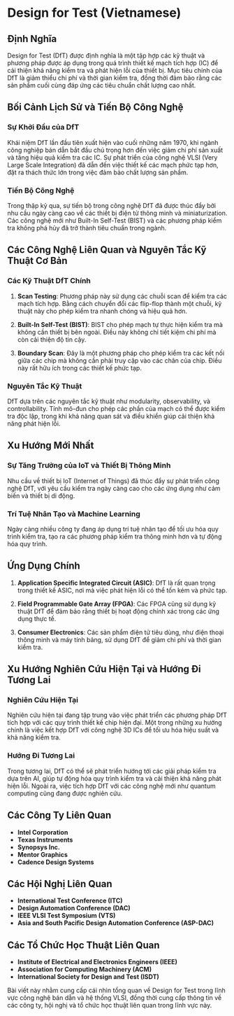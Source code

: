 # Design for Test (Vietnamese)

## Định Nghĩa

Design for Test (DfT) được định nghĩa là một tập hợp các kỹ thuật và phương pháp được áp dụng trong quá trình thiết kế mạch tích hợp (IC) để cải thiện khả năng kiểm tra và phát hiện lỗi của thiết bị. Mục tiêu chính của DfT là giảm thiểu chi phí và thời gian kiểm tra, đồng thời đảm bảo rằng các sản phẩm cuối cùng đáp ứng các tiêu chuẩn chất lượng cao nhất.

## Bối Cảnh Lịch Sử và Tiến Bộ Công Nghệ

### Sự Khởi Đầu của DfT

Khái niệm DfT lần đầu tiên xuất hiện vào cuối những năm 1970, khi ngành công nghiệp bán dẫn bắt đầu chú trọng hơn đến việc giảm chi phí sản xuất và tăng hiệu quả kiểm tra các IC. Sự phát triển của công nghệ VLSI (Very Large Scale Integration) đã dẫn đến việc thiết kế các mạch phức tạp hơn, đặt ra thách thức lớn trong việc đảm bảo chất lượng sản phẩm.

### Tiến Bộ Công Nghệ

Trong thập kỷ qua, sự tiến bộ trong công nghệ DfT đã được thúc đẩy bởi nhu cầu ngày càng cao về các thiết bị điện tử thông minh và miniaturization. Các công nghệ mới như Built-In Self-Test (BIST) và các phương pháp kiểm tra không phá hủy đã trở thành tiêu chuẩn trong ngành.

## Các Công Nghệ Liên Quan và Nguyên Tắc Kỹ Thuật Cơ Bản

### Các Kỹ Thuật DfT Chính

1. **Scan Testing**: Phương pháp này sử dụng các chuỗi scan để kiểm tra các mạch tích hợp. Bằng cách chuyển đổi các flip-flop thành một chuỗi, kỹ thuật này cho phép kiểm tra nhanh chóng và hiệu quả hơn.
   
2. **Built-In Self-Test (BIST)**: BIST cho phép mạch tự thực hiện kiểm tra mà không cần thiết bị bên ngoài. Điều này không chỉ tiết kiệm chi phí mà còn cải thiện độ tin cậy.

3. **Boundary Scan**: Đây là một phương pháp cho phép kiểm tra các kết nối giữa các chip mà không cần phải truy cập vào các chân của chip. Điều này rất hữu ích trong các thiết kế phức tạp.

### Nguyên Tắc Kỹ Thuật

DfT dựa trên các nguyên tắc kỹ thuật như modularity, observability, và controllability. Tính mô-đun cho phép các phần của mạch có thể được kiểm tra độc lập, trong khi khả năng quan sát và điều khiển giúp cải thiện khả năng phát hiện lỗi.

## Xu Hướng Mới Nhất

### Sự Tăng Trưởng của IoT và Thiết Bị Thông Minh

Nhu cầu về thiết bị IoT (Internet of Things) đã thúc đẩy sự phát triển công nghệ DfT, với yêu cầu kiểm tra ngày càng cao cho các ứng dụng như cảm biến và thiết bị di động.

### Trí Tuệ Nhân Tạo và Machine Learning

Ngày càng nhiều công ty đang áp dụng trí tuệ nhân tạo để tối ưu hóa quy trình kiểm tra, tạo ra các phương pháp kiểm tra thông minh hơn và tự động hóa quy trình.

## Ứng Dụng Chính

1. **Application Specific Integrated Circuit (ASIC)**: DfT là rất quan trọng trong thiết kế ASIC, nơi mà việc phát hiện lỗi có thể tốn kém và phức tạp.

2. **Field Programmable Gate Array (FPGA)**: Các FPGA cũng sử dụng kỹ thuật DfT để đảm bảo rằng thiết bị hoạt động chính xác trong các ứng dụng thực tế.

3. **Consumer Electronics**: Các sản phẩm điện tử tiêu dùng, như điện thoại thông minh và máy tính bảng, sử dụng DfT để giảm chi phí và thời gian kiểm tra.

## Xu Hướng Nghiên Cứu Hiện Tại và Hướng Đi Tương Lai

### Nghiên Cứu Hiện Tại

Nghiên cứu hiện tại đang tập trung vào việc phát triển các phương pháp DfT tích hợp với các quy trình thiết kế chip hiện đại. Một trong những xu hướng chính là việc kết hợp DfT với công nghệ 3D ICs để tối ưu hóa hiệu suất và khả năng kiểm tra.

### Hướng Đi Tương Lai

Trong tương lai, DfT có thể sẽ phát triển hướng tới các giải pháp kiểm tra dựa trên AI, giúp tự động hóa quy trình kiểm tra và cải thiện khả năng phát hiện lỗi. Ngoài ra, việc tích hợp DfT với các công nghệ mới như quantum computing cũng đang được nghiên cứu.

## Các Công Ty Liên Quan

- **Intel Corporation**
- **Texas Instruments**
- **Synopsys Inc.**
- **Mentor Graphics**
- **Cadence Design Systems**

## Các Hội Nghị Liên Quan

- **International Test Conference (ITC)**
- **Design Automation Conference (DAC)**
- **IEEE VLSI Test Symposium (VTS)**
- **Asia and South Pacific Design Automation Conference (ASP-DAC)**

## Các Tổ Chức Học Thuật Liên Quan

- **Institute of Electrical and Electronics Engineers (IEEE)**
- **Association for Computing Machinery (ACM)**
- **International Society for Design and Test (ISDT)**

Bài viết này nhằm cung cấp cái nhìn tổng quan về Design for Test trong lĩnh vực công nghệ bán dẫn và hệ thống VLSI, đồng thời cung cấp thông tin về các công ty, hội nghị và tổ chức học thuật liên quan trong lĩnh vực này.